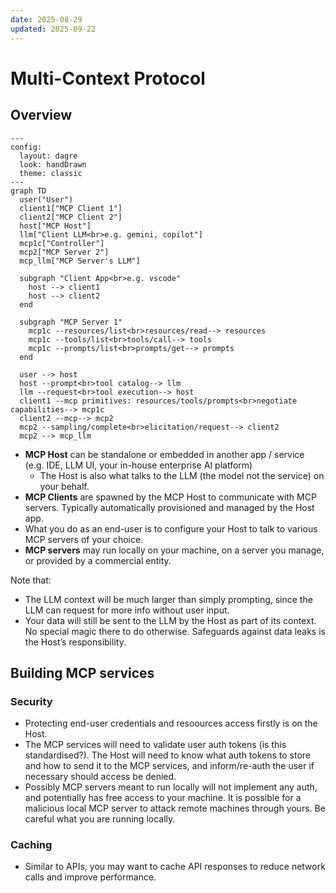 ```yaml
---
date: 2025-08-29
updated: 2025-09-22
---
```

# Multi-Context Protocol

## Overview

```mermaid
---
config:
  layout: dagre
  look: handDrawn
  theme: classic
---
graph TD
  user("User")
  client1["MCP Client 1"]
  client2["MCP Client 2"]
  host["MCP Host"]
  llm["Client LLM<br>e.g. gemini, copilot"]
  mcp1c["Controller"]
  mcp2["MCP Server 2"]
  mcp_llm["MCP Server's LLM"]

  subgraph "Client App<br>e.g. vscode"
    host --> client1
    host --> client2
  end

  subgraph "MCP Server 1"
    mcp1c --resources/list<br>resources/read--> resources
    mcp1c --tools/list<br>tools/call--> tools
    mcp1c --prompts/list<br>prompts/get--> prompts
  end

  user --> host
  host --prompt<br>tool catalog--> llm
  llm --request<br>tool execution--> host
  client1 --mcp primitives: resources/tools/prompts<br>negotiate capabilities--> mcp1c
  client2 --mcp--> mcp2
  mcp2 --sampling/complete<br>elicitation/request--> client2
  mcp2 --> mcp_llm
```

- **MCP Host** can be standalone or embedded in another app / service (e.g. IDE, LLM UI, your in-house enterprise AI platform)
  - The Host is also what talks to the LLM (the model not the service) on your behalf.
- **MCP Clients** are spawned by the MCP Host to communicate with MCP servers. Typically automatically provisioned and managed by the Host app.
- What you do as an end-user is to configure your Host to talk to various MCP servers of your choice.
- **MCP servers** may run locally on your machine, on a server you manage, or provided by a commercial entity.

Note that:

- The LLM context will be much larger than simply prompting, since the LLM can request for more info without user input.
- Your data will still be sent to the LLM by the Host as part of its context. No special magic there to do otherwise. Safeguards against data leaks is the Host’s responsibility.

## Building MCP services

### Security

- Protecting end-user credentials and resoources access firstly is on the Host.
- The MCP services will need to validate user auth tokens (is this standardised?). The Host will need to know what auth tokens to store and how to send it to the MCP services, and inform/re-auth the user if necessary should access be denied.
- Possibly MCP servers meant to run locally will not implement any auth, and potentially has free access to your machine. It is possible for a malicious local MCP server to attack remote machines through yours. Be careful what you are running locally.

### Caching

- Similar to APIs, you may want to cache API responses to reduce network calls and improve performance.
